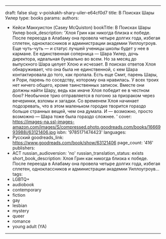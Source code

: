 ---





draft: false
slug: v-poiskakh-shary-uiler-e64cf0d7
title: В Поисках Шары Уилер
type: books
params:
  authors:
  - Кейси Маккуистон (Casey McQuiston)
  bookTitle: В Поисках Шары Уилер
  book_description: 'Хлоя Грин как никогда близка к победе. После переезда в Алабаму
    она провела четыре долгих года, избегая сплетен, одноклассников и администрации
    академии Уиллоугроув. Еще чуть-чуть — и статус лучшей ученицы школы будет у нее
    в кармане. Ее единственная соперница — Шара Уилер, дочь директора, идеальная буквально
    во всем.
    Но за месяц до выпускного Шара целует Хлою и исчезает.
    В поисках ответов Хлоя обнаруживает, что она была не единственной, с кем Шара
    контактировала до того, как пропала. Есть еще Смит, парень Шары, и Рори, парень
    по соседству, которому она нравилась. У всех троих нет ничего общего, кроме таинственных
    записок.
    Вместе они должны найти Шару, ведь как иначе Хлоя победит ее в честном бою?
    Необычное трио отправляется в погоню за призраком через вечеринки, взломы и загадки.
    Со временем Хлоя начинает подозревать, что в этом маленьком городке творится гораздо
    больше странных вещей, чем она думала. И — возможно, просто возможно — Шара тоже
    была гораздо сложнее.
    '
  cover: https://images-na.ssl-images-amazon.com/images/S/compressed.photo.goodreads.com/books/1666993988i/63121406.jpg
  isbn: '9785171474423'
  languages:
  - Русский
  goodreads_link: https://www.goodreads.com/book/show/63121406
  page_count: '416'
  publishers:
  - АСТ
  russian_audioversion: 'no'
  russian_translation_status: exists
  short_book_description: Хлоя Грин как никогда близка к победе. После переезда в
    Алабаму она провела четыре долгих года, избегая сплетен, одноклассников и администрации
    академии Уиллоугроув...
  tags:
  - LGBTQ+
  - audiobook
  - contemporary
  - fiction
  - gay
  - lesbian
  - mystery
  - queer
  - romance
  - young adult (YA)
---